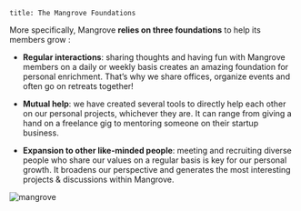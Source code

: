 ```
title: The Mangrove Foundations
```

More specifically, Mangrove **relies on three foundations** to help its members grow :

- **Regular interactions**: sharing thoughts and having fun with Mangrove members on a daily or weekly basis creates an amazing foundation for personal enrichment. That’s why we share offices, organize events and often go on retreats together!

- **Mutual help**: we have created several tools to directly help each other on our personal projects, whichever they are. It can range from giving a hand on a freelance gig to mentoring someone on their startup business.

- **Expansion to other like-minded people**: meeting and recruiting diverse people who share our values on a regular basis is key for our personal growth. It broadens our perspective and generates the most interesting projects & discussions within Mangrove.

![mangrove](/images/illustrations/what.gif)

